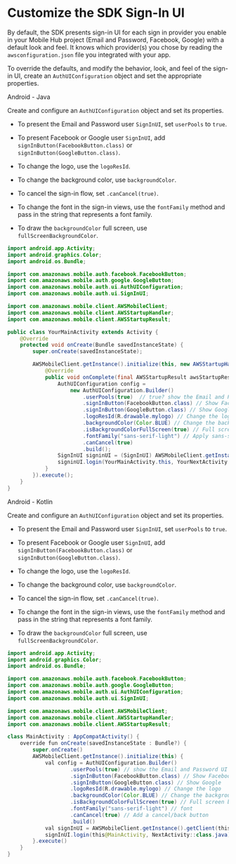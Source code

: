 # Customize the SDK Sign-In UI

By default, the SDK presents sign-in UI for each sign in provider you enable in your Mobile Hub project (Email and Password, Facebook, Google) with a default look and feel. It knows which provider(s) you chose by reading the `awsconfiguration.json` file you integrated with your app.

To override the defaults, and modify the behavior, look, and feel of the sign-in UI, create an `AuthUIConfiguration` object and set the appropriate properties.

Android - Java

Create and configure an `AuthUIConfiguration` object and set its properties.

* To present the Email and Password user `SignInUI`, set `userPools` to `true`.

* To present Facebook or Google  user `SignInUI`, add `signInButton(FacebookButton.class)` or `signInButton(GoogleButton.class)`.

* To change the logo, use the `logoResId`.

* To change the background color, use `backgroundColor`.

* To cancel the sign-in flow, set `.canCancel(true)`.

* To change the font in the sign-in views, use the `fontFamily` method and pass in the string that represents a font family.

* To draw the `backgroundColor` full screen, use `fullScreenBackgroundColor`.

```java
import android.app.Activity;
import android.graphics.Color;
import android.os.Bundle;

import com.amazonaws.mobile.auth.facebook.FacebookButton;
import com.amazonaws.mobile.auth.google.GoogleButton;
import com.amazonaws.mobile.auth.ui.AuthUIConfiguration;
import com.amazonaws.mobile.auth.ui.SignInUI;

import com.amazonaws.mobile.client.AWSMobileClient;
import com.amazonaws.mobile.client.AWSStartupHandler;
import com.amazonaws.mobile.client.AWSStartupResult;

public class YourMainActivity extends Activity {
    @Override
    protected void onCreate(Bundle savedInstanceState) {
        super.onCreate(savedInstanceState);

        AWSMobileClient.getInstance().initialize(this, new AWSStartupHandler() {
            @Override
            public void onComplete(final AWSStartupResult awsStartupResult) {
                AuthUIConfiguration config =
                    new AuthUIConfiguration.Builder()
                        .userPools(true)  // true? show the Email and Password UI
                        .signInButton(FacebookButton.class) // Show Facebook button
                        .signInButton(GoogleButton.class) // Show Google button
                        .logoResId(R.drawable.mylogo) // Change the logo
                        .backgroundColor(Color.BLUE) // Change the backgroundColor
                        .isBackgroundColorFullScreen(true) // Full screen backgroundColor the backgroundColor full screenff
                        .fontFamily("sans-serif-light") // Apply sans-serif-light as the global font
                        .canCancel(true)
                        .build();
                SignInUI signinUI = (SignInUI) AWSMobileClient.getInstance().getClient(YourMainActivity.this, SignInUI.class);
                signinUI.login(YourMainActivity.this, YourNextActivity.class).authUIConfiguration(config).execute();
            }
        }).execute();
    }
}
```
Android - Kotlin

Create and configure an `AuthUIConfiguration` object and set its properties.

* To present the Email and Password user `SignInUI`, set `userPools` to `true`.

* To present Facebook or Google  user `SignInUI`, add `signInButton(FacebookButton.class)` or `signInButton(GoogleButton.class)`.

* To change the logo, use the `logoResId`.

* To change the background color, use `backgroundColor`.

* To cancel the sign-in flow, set `.canCancel(true)`.

* To change the font in the sign-in views, use the `fontFamily` method and pass in the string that represents a font family.

* To draw the `backgroundColor` full screen, use `fullScreenBackgroundColor`.

```java
import android.app.Activity;
import android.graphics.Color;
import android.os.Bundle;

import com.amazonaws.mobile.auth.facebook.FacebookButton;
import com.amazonaws.mobile.auth.google.GoogleButton;
import com.amazonaws.mobile.auth.ui.AuthUIConfiguration;
import com.amazonaws.mobile.auth.ui.SignInUI;

import com.amazonaws.mobile.client.AWSMobileClient;
import com.amazonaws.mobile.client.AWSStartupHandler;
import com.amazonaws.mobile.client.AWSStartupResult;

class MainActivity : AppCompatActivity() {
    override fun onCreate(savedInstanceState : Bundle?) {
        super.onCreate()
        AWSMobileClient.getInstance().initialize(this) {
            val config = AuthUIConfiguration.Builder()
                    .userPools(true) // show the Email and Password UI
                    .signInButton(FacebookButton.class) // Show Facebook
                    .signInButton(GoogleButton.class) // Show Google
                    .logoResId(R.drawable.mylogo) // Change the logo
                    .backgroundColor(Color.BLUE) // Change the background color
                    .isBackgroundColorFullScreen(true) // Full screen background color
                    .fontFamily("sans-serif-light") // font
                    .canCancel(true) // Add a cancel/back button
                    .build()
            val signInUI = AWSMobileClient.getInstance().getClient(this@MainActivity, SignInUI::class.java) as SignInUI
            signInUI.login(this@MainActivity, NextActivity::class.java).authUIConfiguration(config).execute()
        }.execute()
    }
}
```
